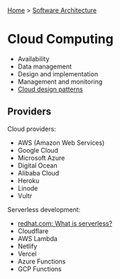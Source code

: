 [Home](../../README.md) > [Software Architecture](./README.md)

# Cloud Computing

- Availability
- Data management
- Design and implementation
- Management and monitoring
- [Cloud design patterns](./cloud.pattern.md)

## Providers

Cloud providers:
- AWS (Amazon Web Services)
- Google Cloud
- Microsoft Azure
- Digital Ocean
- Alibaba Cloud
- Heroku
- Linode
- Vultr

Serverless development:
- [redhat.com: What is serverless?](https://www.redhat.com/en/topics/cloud-native-apps/what-is-serverless)
- Cloudflare
- AWS Lambda
- Netlify
- Vercel
- Azure Functions
- GCP Functions
